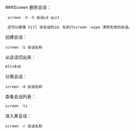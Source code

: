 ###Screen
删除会话：  

	 screen -X -S 会话id quit
	 
     还可以直接 kill 该会话的id，在执行screen -wipe 清除无用的会话。

创建会话：  

	screen -S 会话名称

从会话切出来：
	
	Alt+A+D

分离会话：
	
	screen -d 会话名称

查看会话列表：

	screen -ls

进入某会话：

	screen -r 会话名称

